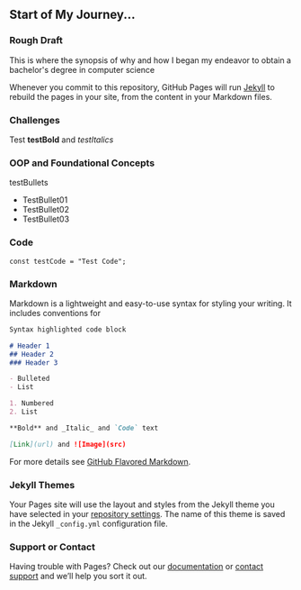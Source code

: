 ## Start of My Journey...

### Rough Draft
This is where the synopsis of why and how I began my endeavor to obtain a bachelor's degree in computer science

Whenever you commit to this repository, GitHub Pages will run [Jekyll](https://jekyllrb.com/) to rebuild the pages in your site, from the content in your Markdown files.

### Challenges
Test
**testBold** and _testItalics_

### OOP and Foundational Concepts
testBullets
- TestBullet01
- TestBullet02
- TestBullet03

### Code
`const testCode = "Test Code";`

### Markdown

Markdown is a lightweight and easy-to-use syntax for styling your writing. It includes conventions for

```markdown
Syntax highlighted code block

# Header 1
## Header 2
### Header 3

- Bulleted
- List

1. Numbered
2. List

**Bold** and _Italic_ and `Code` text

[Link](url) and ![Image](src)
```

For more details see [GitHub Flavored Markdown](https://guides.github.com/features/mastering-markdown/).

### Jekyll Themes

Your Pages site will use the layout and styles from the Jekyll theme you have selected in your [repository settings](https://github.com/RWorker321/RWorker/settings/pages). The name of this theme is saved in the Jekyll `_config.yml` configuration file.

### Support or Contact

Having trouble with Pages? Check out our [documentation](https://docs.github.com/categories/github-pages-basics/) or [contact support](https://support.github.com/contact) and we’ll help you sort it out.
